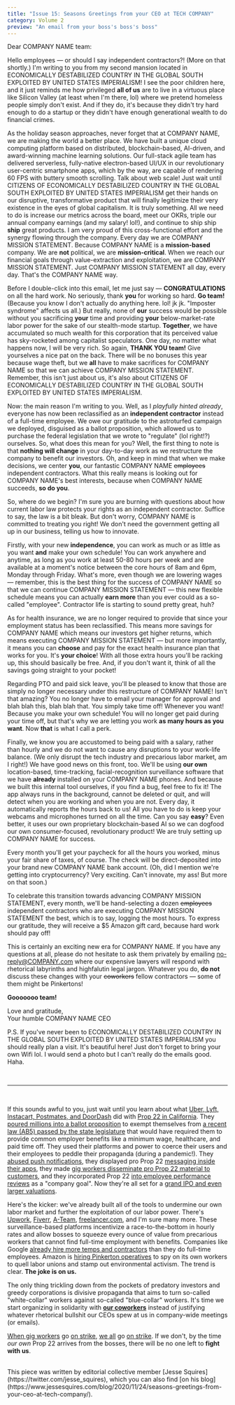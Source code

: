 ```yaml
---
title: "Issue 15: Seasons Greetings from your CEO at TECH COMPANY"
category: Volume 2
preview: "An email from your boss's boss's boss"
---
```


Dear COMPANY NAME team:

Hello employees &mdash; or should I say independent contractors?! (More on that shortly.) I'm writing to you from my second mansion located in ECONOMICALLY DESTABILIZED COUNTRY IN THE GLOBAL SOUTH EXPLOITED BY UNITED STATES IMPERIALISM! I see the poor children here, and it just reminds me how privileged **all of us** are to live in a virtuous place like Silicon Valley (at least when I'm there, lol) where we pretend homeless people simply don't exist. And if they do, it's because they didn't try hard enough to do a startup or they didn't have enough generational wealth to do financial crimes.

<!--excerpt-->

As the holiday season approaches, never forget that at COMPANY NAME, we are making the world a better place. We have built a unique cloud computing platform based on distributed, blockchain-based, AI-driven, and award-winning machine learning solutions. Our full-stack agile team has delivered serverless, fully-native electron-based UI/UX in our revolutionary user-centric smartphone apps, which by the way, are capable of rendering 60 FPS with buttery smooth scrolling. Talk about web scale! Just wait until CITIZENS OF ECONOMICALLY DESTABILIZED COUNTRY IN THE GLOBAL SOUTH EXPLOITED BY UNITED STATES IMPERIALISM get their hands on our disruptive, transformative product that will finally legitimize their very existence in the eyes of global capitalism. It is truly something. All we need to do is increase our metrics across the board, meet our OKRs, triple our annual company earnings (and my salary! lol!), and continue to ship ship **ship** great products. I am very proud of this cross-functional effort and the synergy flowing through the company. Every day we are COMPANY MISSION STATEMENT. Because COMPANY NAME is a **mission-based** company. We are **not** political, we are **mission-critical**. When we reach our financial goals through value-extraction and exploitation, we are COMPANY MISSION STATEMENT. Just COMPANY MISSION STATEMENT all day, every day. That's the COMPANY NAME way.

Before I double-click into this email, let me just say &mdash; **CONGRATULATIONS** on all the hard work. No seriously, thank **you** for working so hard. **Go team!** (Because you know I don't actually do anything here. lol! jk jk. "Imposter syndrome" affects us all.) But really, none of **our** success would be possible without you sacrificing **your** time and providing **your** below-market-rate labor power for the sake of our stealth-mode startup. **Together**, we have accumulated so much wealth for this corporation that its perceived value has sky-rocketed among capitalist speculators. One day, no matter what happens now, I will be very rich. So again, **THANK YOU team!** Give yourselves a nice pat on the back. There will be no bonuses this year because wage theft, but we **all** have to make sacrifices for COMPANY NAME so that we can achieve COMPANY MISSION STATEMENT. Remember, this isn't just about us, it's also about CITIZENS OF ECONOMICALLY DESTABILIZED COUNTRY IN THE GLOBAL SOUTH EXPLOITED BY UNITED STATES IMPERIALISM.

Now: the main reason I'm writing to you. Well, as I *playfully hinted already*, everyone has now been reclassified as an **independent contractor** instead of a full-time employee. We owe our gratitude to the astroturfed campaign we deployed, disguised as a ballot proposition, which allowed us to purchase the federal legislation that we wrote to "regulate" (lol right!?) ourselves. So, what does this mean for you? Well, the first thing to note is that **nothing will change** in your day-to-day work as we restructure the company to benefit our investors. Oh, and keep in mind that when we make decisions, we center **you**, our fantastic COMPANY NAME ~~employees~~ independent contractors. What this really means is looking out for COMPANY NAME's best interests, because when COMPANY NAME succeeds, **so do you**.

So, where do we begin? I'm sure you are burning with questions about how current labor law protects your rights as an independent contractor. Suffice to say, the law is a bit bleak. But don't worry, COMPANY NAME is committed to treating you right! We don't need the government getting all up in our business, telling us how to innovate.

Firstly, with your new **independence**, you can work as much or as little as you want **and** make your own schedule! You can work anywhere and anytime, as long as you work at least 50-80 hours per week and are available at a moment's notice between the core hours of 8am and 6pm, Monday through Friday. What's more, even though we are lowering wages &mdash; remember, this is the best thing for the success of COMPANY NAME so that we can continue COMPANY MISSION STATEMENT &mdash; this new flexible schedule means you can actually **earn more** than you ever could as a so-called "employee". Contractor life is starting to sound pretty great, huh?

As for health insurance, we are no longer required to provide that since your employment status has been reclassified. This means more savings for COMPANY NAME which means our investors get higher returns, which means executing COMPANY MISSION STATEMENT &mdash; but more importantly, it means you can **choose** and pay for the exact health insurance plan that works for you. It's **your choice**! With all those extra hours you'll be racking up, this should basically be free. And, if you don't want it, think of all the savings going straight to your pocket!

Regarding PTO and paid sick leave, you'll be pleased to know that those are simply no longer necessary under this restructure of COMPANY NAME! Isn't that amazing? You no longer have to email your manager for approval and blah blah this, blah blah that. You simply take time off! Whenever you want! Because you make your own schedule! You will no longer get paid during your time off, but that's why we are letting you work **as many hours as you want**. Now **that** is what I call a perk.

Finally, we know you are accustomed to being paid with a salary, rather than hourly and we do not want to cause any disruptions to your work-life balance. (We only disrupt the tech industry and precarious labor market, am I right!) We have good news on this front, too. We'll be using **our own** location-based, time-tracking,  facial-recognition surveillance software that we have **already** installed on your COMPANY NAME phones. And because we built this internal tool ourselves, if you find a bug, feel free to fix it! The app always runs in the background, cannot be deleted or quit, and will detect when you are working and when you are not. Every day, it automatically reports the hours back to us! All you have to do is keep your webcams and microphones turned on all the time. Can you say **easy**? Even better, it uses our own proprietary blockchain-based AI so we can dogfood our own consumer-focused, revolutionary product! We are truly setting up COMPANY NAME for success.

Every month you'll get your paycheck for all the hours you worked, minus your fair share of taxes, of course. The check will be direct-deposited into your brand new COMPANY NAME bank account. (Oh, did I mention we're getting into cryptocurrency? Very exciting. Can't innovate, my ass! But more on that soon.)

To celebrate this transition towards advancing COMPANY MISSION STATEMENT, every month, we'll be hand-selecting a dozen ~~employees~~ independent contractors who are executing COMPANY MISSION STATEMENT the best, which is to say, logging the most hours. To express our gratitude, they will receive a $5 Amazon gift card, because hard work should pay off!

This is certainly an exciting new era for COMPANY NAME. If you have any questions at all, please do not hesitate to ask them privately by emailing no-reply@COMPANY.com where our expensive lawyers will respond with rhetorical labyrinths and highfalutin legal jargon. Whatever you do, **do not** discuss these changes with your ~~coworkers~~ fellow contractors &mdash; some of them might be Pinkertons!

**Gooooooo team!**

Love and gratitude,<br/>
Your humble COMPANY NAME CEO

P.S. If you've never been to ECONOMICALLY DESTABILIZED COUNTRY IN THE GLOBAL SOUTH EXPLOITED BY UNITED STATES IMPERIALISM you should really plan a visit. It's beautiful here! Just don't forget to bring your own Wifi lol. I would send a photo but I can't really do the emails good. Haha.

<br/>
<hr>
<br/>

If this sounds awful to you, just wait until you learn about what [Uber, Lyft,](https://www.nytimes.com/2020/11/04/technology/california-uber-lyft-prop-22.html) [Instacart, Postmates, and DoorDash](https://sf.eater.com/2020/10/16/21520005/doordash-prop-22-gig-workers-ab5-apps) did with [Prop 22 in California](https://www.hrw.org/news/2020/10/15/california-proposition-22-threatens-gig-workers-rights). They [poured millions into a ballot proposition](https://www.buzzfeednews.com/article/carolineodonovan/uber-lyft-proposition-22-workers-rights) to exempt themselves from [a recent law (AB5) passed by the state legislature](https://www.vox.com/2019/9/11/20850878/california-passes-ab5-bill-uber-lyft) that would have required them to provide common employer benefits like a minimum wage, healthcare, and paid time off. They used their platforms and power to coerce their users and their employees to peddle their propaganda (during a pandemic!). They [abused push notifications](https://www.theverge.com/2020/10/15/21517316/uber-spamming-user-political-push-notifications-prop-22-vote), they displayed pro Prop 22 [messaging inside their apps](https://www.theverge.com/2020/11/4/21549760/uber-lyft-prop-22-win-vote-app-message-notifications), they made [gig workers disseminate pro Prop 22 material to customers](https://sanfrancisco.cbslocal.com/2020/10/13/prop-22-instacart-provided-some-contract-workers-with-stickers-fliers-promoting-controversial-ballot-measure/), and they incorporated Prop 22 [into employee performance reviews](https://news.techworkerscoalition.org/2020/10/30/issue-13/) as a "company goal". Now they're all set for a [grand IPO and even larger valuations](https://www.cnbc.com/2020/11/05/california-prop-22-win-improves-doordash-instacart-ipo-prospects.html).

Here's the kicker: we've already built all of the tools to undermine our own labor market and further the exploitation of our labor power. There's [Upwork](https://upwork.com), [Fiverr](https://www.fiverr.com), [A-Team](https://join.a.team), [freelancer.com](https://www.freelancer.com), and I'm sure many more. These surveillance-based platforms incentivize a race-to-the-bottom in hourly rates and allow bosses to squeeze every ounce of value from precarious workers that cannot find full-time employment with benefits. Companies like Google [already hire more temps and contractors](https://www.nytimes.com/2019/05/28/technology/google-temp-workers.html) than they do full-time employees. Amazon is [hiring Pinkerton operatives](https://www.vice.com/en/article/5dp3yn/amazon-leaked-reports-expose-spying-warehouse-workers-labor-union-environmental-groups-social-movements) to spy on its own workers to quell labor unions and stamp out environmental activism. The trend is clear. **The joke is on us.**

The only thing trickling down from the pockets of predatory investors and greedy corporations is divisive propaganda that aims to turn so-called "white-collar" workers against so-called "blue-collar" workers. It's time we start organizing in solidarity with [**our coworkers**](https://drivers-united.org) instead of justifying whatever rhetorical bullshit our CEOs spew at us in company-wide meetings (or emails).

[When gig workers](https://www.vice.com/en/article/v7gzd8/targets-gig-workers-will-strike-to-protest-switch-to-algorithmic-pay-model) go [on strike](https://www.vice.com/en/article/jgxazk/they-arent-anything-without-us-gig-workers-are-striking-throughout-latin-america), [we all](https://www.washingtonpost.com/technology/2020/05/01/amazon-instacart-workers-strike/) go [on strike](https://www.vice.com/en/article/epdxwm/covid-19-surges-are-driving-tech-worker-strikes-and-protests). If we don't, by the time *our own* Prop 22 arrives from the bosses, there will be no one left to **fight with us**.

<br/>
<div markdown="1" class="text-secondary mt-2 mb-2">
This piece was written by editorial collective member [Jesse Squires](https://twitter.com/jesse_squires), which you can also find [on his blog](https://www.jessesquires.com/blog/2020/11/24/seasons-greetings-from-your-ceo-at-tech-company/).
</div>
